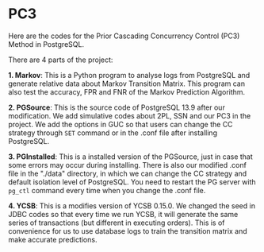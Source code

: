 # PC3
Here are the codes for the Prior Cascading Concurrency Control (PC3) Method in PostgreSQL.

There are 4 parts of the project:

**1. Markov**: 
   This is a Python program to analyse logs from PostgreSQL and generate relative data about Markov Transition Matrix. This program can also test the accuracy, FPR and FNR of the Markov Prediction Algorithm.

**2. PGSource**: 
   This is the source code of PostgreSQL 13.9 after our modification. We add simulative codes about 2PL, SSN and our PC3 in the project. We add the options in GUC so that users can change the CC strategy through `SET` command or in the .conf file after installing PostgreSQL.

**3. PGInstalled**: 
   This is a installed version of the PGSource, just in case that some errors may occur during installing. There is also our modified .conf file in the "./data" directory, in which we can change the CC strategy and default isolation level of PostgreSQL. You need to restart the PG server with `pg_ctl` command every time when you change the .conf file.

**4. YCSB**: 
    This is a modifies version of YCSB 0.15.0. We changed the seed in JDBC codes so that every time we run YCSB, it will generate the same series of transactions (but different in executing orders). This is of convenience for us to use database logs to train the transition matrix and make accurate predictions.
